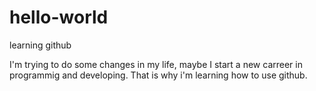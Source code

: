 # hello-world
learning github

I'm trying to do some changes in my life, maybe I start a new carreer in programmig and developing.
That is why i'm learning how to use github.
